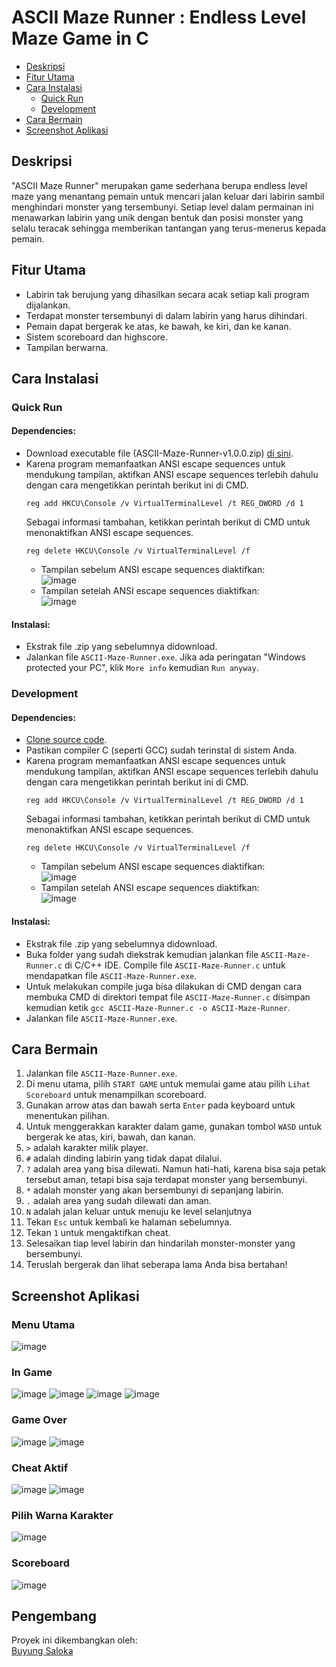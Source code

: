 # ASCII Maze Runner : Endless Level Maze Game in C
- [Deskripsi](#deskripsi)
- [Fitur Utama](#fitur-utama)
- [Cara Instalasi](#cara-instalasi)
  - [Quick Run](#quick-run)
  - [Development](#development)
- [Cara Bermain](#cara-bermain)
- [Screenshot Aplikasi](#screenshot-aplikasi)

## Deskripsi
"ASCII Maze Runner" merupakan game sederhana berupa endless level maze yang menantang pemain untuk mencari jalan keluar dari labirin sambil menghindari monster yang tersembunyi. Setiap level dalam permainan ini menawarkan labirin yang unik dengan bentuk dan posisi monster yang selalu teracak sehingga memberikan tantangan yang terus-menerus kepada pemain.

## Fitur Utama
- Labirin tak berujung yang dihasilkan secara acak setiap kali program dijalankan.
- Terdapat monster tersembunyi di dalam labirin yang harus dihindari.
- Pemain dapat bergerak ke atas, ke bawah, ke kiri, dan ke kanan.
- Sistem scoreboard dan highscore.
- Tampilan berwarna.

## Cara Instalasi
### Quick Run
#### Dependencies:
- Download executable file (ASCII-Maze-Runner-v1.0.0.zip) [di sini](https://github.com/mbsaloka/ASCII-Maze-Runner/releases/tag/v1.0.0).
- Karena program memanfaatkan ANSI escape sequences untuk mendukung tampilan, aktifkan ANSI escape sequences terlebih dahulu dengan cara mengetikkan perintah berikut ini di CMD.
  ```
  reg add HKCU\Console /v VirtualTerminalLevel /t REG_DWORD /d 1
  ```
  Sebagai informasi tambahan, ketikkan perintah berikut di CMD untuk menonaktifkan ANSI escape sequences.
  ```
  reg delete HKCU\Console /v VirtualTerminalLevel /f
  ```
  - Tampilan sebelum ANSI escape sequences diaktifkan:  
    ![image](https://github.com/mbsaloka/ASCII-Maze-Runner/assets/110384828/a924aa7f-ba07-45e8-95d2-82da41229d2a)
  - Tampilan setelah ANSI escape sequences diaktifkan:  
    ![image](https://github.com/mbsaloka/ASCII-Maze-Runner/assets/110384828/9a700afe-7bf3-4ccf-b7c6-6fc60b855dae)

#### Instalasi:
- Ekstrak file .zip yang sebelumnya didownload.
- Jalankan file ```ASCII-Maze-Runner.exe```. Jika ada peringatan "Windows protected your PC", klik ```More info``` kemudian ```Run anyway```.

### Development
#### Dependencies:
- [Clone source code](https://github.com/mbsaloka/ASCII-Maze-Runner.git).
- Pastikan compiler C (seperti GCC) sudah terinstal di sistem Anda.
- Karena program memanfaatkan ANSI escape sequences untuk mendukung tampilan, aktifkan ANSI escape sequences terlebih dahulu dengan cara mengetikkan perintah berikut ini di CMD.
  ```
  reg add HKCU\Console /v VirtualTerminalLevel /t REG_DWORD /d 1
  ```
  Sebagai informasi tambahan, ketikkan perintah berikut di CMD untuk menonaktifkan ANSI escape sequences.
  ```
  reg delete HKCU\Console /v VirtualTerminalLevel /f
  ```
  - Tampilan sebelum ANSI escape sequences diaktifkan:  
    ![image](https://github.com/mbsaloka/ASCII-Maze-Runner/assets/110384828/1b626591-5beb-4684-aeac-5470b578bc12)
  - Tampilan setelah ANSI escape sequences diaktifkan:  
    ![image](https://github.com/mbsaloka/ASCII-Maze-Runner/assets/110384828/dc65f973-9a02-4307-95fe-d7404b8dc242)

#### Instalasi:
- Ekstrak file .zip yang sebelumnya didownload.
- Buka folder yang sudah diekstrak kemudian jalankan file ```ASCII-Maze-Runner.c``` di C/C++ IDE. Compile file ```ASCII-Maze-Runner.c``` untuk mendapatkan file ```ASCII-Maze-Runner.exe```.
- Untuk melakukan compile juga bisa dilakukan di CMD dengan cara membuka CMD di direktori tempat file ```ASCII-Maze-Runner.c``` disimpan kemudian ketik ```gcc ASCII-Maze-Runner.c -o ASCII-Maze-Runner```.
- Jalankan file ```ASCII-Maze-Runner.exe```.


## Cara Bermain
1. Jalankan file ```ASCII-Maze-Runner.exe```.
2. Di menu utama, pilih ```START GAME``` untuk memulai game atau pilih ```Lihat Scoreboard``` untuk menampilkan scoreboard.
3. Gunakan arrow atas dan bawah serta ```Enter``` pada keyboard untuk menentukan pilihan.
4. Untuk menggerakkan karakter dalam game, gunakan tombol ```WASD``` untuk bergerak ke atas, kiri, bawah, dan kanan.
5. ```>``` adalah karakter milik player.
6. ```#``` adalah dinding labirin yang tidak dapat dilalui.
7. ```?``` adalah area yang bisa dilewati. Namun hati-hati, karena bisa saja petak tersebut aman, tetapi bisa saja terdapat monster yang bersembunyi.
8. ```*``` adalah monster yang akan bersembunyi di sepanjang labirin.
9. ```.``` adalah area yang sudah dilewati dan aman.
10. ```N``` adalah jalan keluar untuk menuju ke level selanjutnya
11. Tekan ```Esc``` untuk kembali ke halaman sebelumnya.
12. Tekan ```1``` untuk mengaktifkan cheat.
14. Selesaikan tiap level labirin dan hindarilah monster-monster yang bersembunyi.
15. Teruslah bergerak dan lihat seberapa lama Anda bisa bertahan!

## Screenshot Aplikasi
### Menu Utama
![image](https://github.com/mbsaloka/ASCII-Maze-Runner/assets/110384828/e2f43cca-3cdc-43f0-b69a-4c6e0ef18bb3)

### In Game
![image](https://github.com/mbsaloka/ASCII-Maze-Runner/assets/110384828/cb5e60f2-0749-429b-9cb2-e257bd09765a)
![image](https://github.com/mbsaloka/ASCII-Maze-Runner/assets/110384828/99e46a74-94d8-44a5-8862-993d3812a032)
![image](https://github.com/mbsaloka/ASCII-Maze-Runner/assets/110384828/b7655579-4cb2-40f2-9930-ef34f47a555c)
![image](https://github.com/mbsaloka/ASCII-Maze-Runner/assets/110384828/b0ceb6a2-14cb-497e-ac14-7acd755612fb)

### Game Over
![image](https://github.com/mbsaloka/ASCII-Maze-Runner/assets/110384828/32432784-211b-43fa-b6b8-e4757e3d3bd5)
![image](https://github.com/mbsaloka/ASCII-Maze-Runner/assets/110384828/0cd19946-1584-4920-b10a-05e21b52c548)

### Cheat Aktif
![image](https://github.com/mbsaloka/ASCII-Maze-Runner/assets/110384828/8ce549a8-e386-4658-8a6c-563cecc03974)
![image](https://github.com/mbsaloka/ASCII-Maze-Runner/assets/110384828/4e0469d1-2679-47c6-bba4-c57764510511)

### Pilih Warna Karakter
![image](https://github.com/mbsaloka/ASCII-Maze-Runner/assets/110384828/4cf017cb-8d36-4963-b589-c96a8cb6e311)

### Scoreboard
![image](https://github.com/mbsaloka/ASCII-Maze-Runner/assets/110384828/7df55589-f041-4273-8846-76c5bb81dc69)

## Pengembang
Proyek ini dikembangkan oleh:  
[Buyung Saloka](https://instagram.com/mbsaloka)
